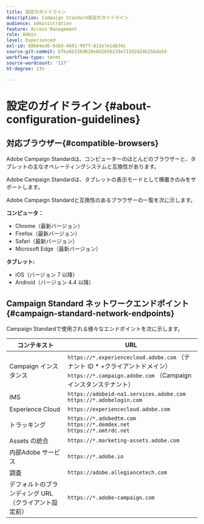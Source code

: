 ```yaml
---
title: 設定のガイドライン
description: Campaign Standard設定のガイドライン
audience: administration
feature: Access Management
role: Admin
level: Experienced
exl-id: 88684ed6-6d8d-4691-987f-812e7e1d834c
source-git-commit: bfba6b156d020e8d2656239e713d2d24625bda54
workflow-type: tm+mt
source-wordcount: '117'
ht-degree: 13%

---
```


# 設定のガイドライン {#about-configuration-guidelines}

## 対応ブラウザー{#compatible-browsers}

Adobe Campaign Standardは、コンピューターのほとんどのブラウザーと、タブレットの主なオペレーティングシステムと互換性があります。

Adobe Campaign Standardは、タブレットの表示モードとして横置きのみをサポートします。

Adobe Campaign Standardと互換性のあるブラウザーの一覧を次に示します。

**コンピュータ：**

* Chrome（最新バージョン）
* Firefox（最新バージョン）
* Safari（最新バージョン）
* Microsoft Edge（最新バージョン）

**タブレット:**

* iOS（バージョン 7 以降）
* Android（バージョン 4.4 以降）

## Campaign Standard ネットワークエンドポイント {#campaign-standard-network-endpoints}

Campaign Standardで使用される様々なエンドポイントを次に示します。

| コンテキスト | URL |
|--- |--- |
| Campaign インスタンス | `https://*.experiencecloud.adobe.com` （テナント ID * +クライアントドメイン）<br>`https://*.campaign.adobe.com` （Campaign インスタンステナント） |
| IMS | `https://adobeid-na1.services.adobe.com`<br>`https://*.adobelogin.com` |
| Experience Cloud | `https://experiencecloud.adobe.com` |
| トラッキング | `https://*.adobedtm.com`<br>`https://*.demdex.net`<br>`https://*.omtrdc.net` |
| Assets の統合 | `https://*.marketing-assets.adobe.com` |
| 内部Adobe サービス | `https://*.adobe.io` |
| 調査 | `https://adobe.allegiancetech.com` |
| デフォルトのブランディング URL （クライアント設定前） | `https://*.adobe-campaign.com` |
